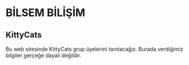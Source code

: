 # BİLSEM BİLİŞİM
## KittyCats

Bu web sitesinde KittyCats grup üyelerini tanıtacağız. Burada verdiğimiz bilgiler gerçeğe dayalı değildir.
